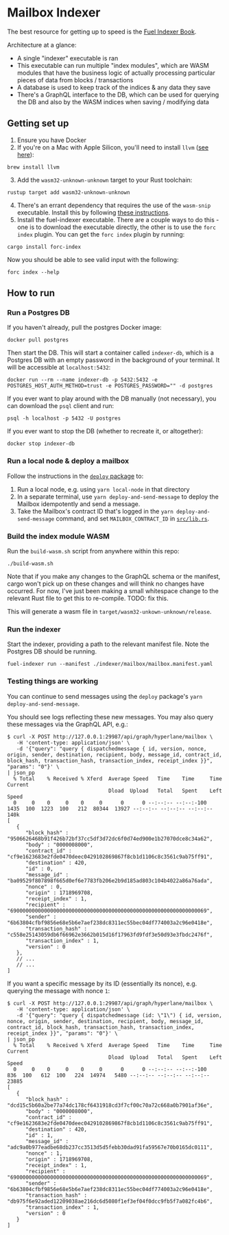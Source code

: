 # Mailbox Indexer

The best resource for getting up to speed is the [Fuel Indexer Book](https://fuellabs.github.io/fuel-indexer/master/the-fuel-indexer.html).

Architecture at a glance:
* A single "indexer" executable is ran
* This executable can run multiple "index modules", which are WASM modules that have the business logic of actually processing particular pieces of data from blocks / transactions
* A database is used to keep track of the indices & any data they save
* There's a GraphQL interface to the DB, which can be used for querying the DB and also by the WASM indices when saving / modifying data

## Getting set up

1. Ensure you have Docker
2. If you're on a Mac with Apple Silicon, you'll need to install `llvm` ([see here](https://fuellabs.github.io/fuel-indexer/master/the-fuel-indexer.html)):
```
brew install llvm
```
3. Add the `wasm32-unknown-unknown` target to your Rust toolchain:
```
rustup target add wasm32-unknown-unknown
```
4. There's an errant dependency that requires the use of the `wasm-snip` executable. Install this by following [these instructions](https://fuellabs.github.io/fuel-indexer/master/getting-started/application-dependencies/wasm-snip.html#executable).
5. Install the fuel-indexer executable. There are a couple ways to do this - one is to download the executable directly, the other is to use the `forc index` plugin. You can get the `forc index` plugin by running:
```
cargo install forc-index
```
Now you should be able to see valid input with the following:
```
forc index --help
```

## How to run

### Run a Postgres DB

If you haven't already, pull the postgres Docker image:

```
docker pull postgres
```

Then start the DB. This will start a container called `indexer-db`, which is a Postgres DB with an empty password in the background of your terminal. It will be accessible at `localhost:5432`:
```
docker run --rm --name indexer-db -p 5432:5432 -e POSTGRES_HOST_AUTH_METHOD=trust -e POSTGRES_PASSWORD="" -d postgres
```

If you ever want to play around with the DB manually (not necessary), you can download the `psql` client and run:
```
psql -h localhost -p 5432 -U postgres
```

If you ever want to stop the DB (whether to recreate it, or altogether):

```
docker stop indexer-db
```

### Run a local node & deploy a mailbox

Follow the instructions in the [`deploy` package](../../deploy/README.md) to:

1. Run a local node, e.g. using `yarn local-node` in that directory
2. In a separate terminal, use `yarn deploy-and-send-message` to deploy the Mailbox idempotently and send a message.
3. Take the Mailbox's contract ID that's logged in the `yarn deploy-and-send-message` command, and set `MAILBOX_CONTRACT_ID` in [`src/lib.rs`](./src/lib.rs).

### Build the index module WASM

Run the `build-wasm.sh` script from anywhere within this repo:

```
./build-wasm.sh
```

Note that if you make any changes to the GraphQL schema or the manifest, cargo won't pick up on these changes and will think no changes have occurred. For now, I've just been making a small whitespace change to the relevant Rust file to get this to re-compile. TODO: fix this.

This will generate a wasm file in `target/wasm32-unkown-unknown/release`.

### Run the indexer

Start the indexer, providing a path to the relevant manifest file.
Note the Postgres DB should be running.

```
fuel-indexer run --manifest ./indexer/mailbox/mailbox.manifest.yaml
```

### Testing things are working

You can continue to send messages using the `deploy` package's `yarn deploy-and-send-message`.

You should see logs reflecting these new messages. You may also query these messages via the GraphQL API, e.g.:

```
$ curl -X POST http://127.0.0.1:29987/api/graph/hyperlane/mailbox \
   -H 'content-type: application/json' \
   -d '{"query": "query { dispatchedmessage { id, version, nonce, origin, sender, destination, recipient, body, message_id, contract_id, block_hash, transaction_hash, transaction_index, receipt_index }}", "params": "0"}' \
| json_pp
  % Total    % Received % Xferd  Average Speed   Time    Time     Time  Current
                                 Dload  Upload   Total   Spent    Left  Speed
  0     0    0     0    0     0      0      0 --:--:-- --:--:-100  1435  100  1223  100   212  80344  13927 --:--:-- --:--:-- --:--:--  140k
[
   {
      "block_hash" : "9506626468b91f426b72bf37cc5df3d72dc6f0d74ed900e1b27070dce8c34a62",
      "body" : "0000008000",
      "contract_id" : "cf9e1623683e2fde0470deec0429102869867f8cb1d1106c8c3561c9ab75ff91",
      "destination" : 420,
      "id" : 0,
      "message_id" : "ba09529f807898f665d0ef6e7783fb206e2b9d185ad803c104b4022a86a76ada",
      "nonce" : 0,
      "origin" : 1718969708,
      "receipt_index" : 1,
      "recipient" : "6900000000000000000000000000000000000000000000000000000000000069",
      "sender" : "6b63804cfbf9856e68e5b6e7aef238dc8311ec55bec04df774003a2c96e0418e",
      "transaction_hash" : "c558e25143059db6f66962e3662b015d16f17963fd9fdf3e50d93e3fbdc2476f",
      "transaction_index" : 1,
      "version" : 0
   },
   // ...
   // ...
]
```

If you want a specific message by its ID (essentially its nonce), e.g. querying the message with nonce `1`:

```
$ curl -X POST http://127.0.0.1:29987/api/graph/hyperlane/mailbox \
   -H 'content-type: application/json' \
   -d '{"query": "query { dispatchedmessage (id: \"1\") { id, version, nonce, origin, sender, destination, recipient, body, message_id, contract_id, block_hash, transaction_hash, transaction_index, receipt_index }}", "params": "0"}' \
| json_pp
  % Total    % Received % Xferd  Average Speed   Time    Time     Time  Current
                                 Dload  Upload   Total   Spent    Left  Speed
  0     0    0     0    0     0      0      0 --:--:-- --:--:-100   836  100   612  100   224  14974   5480 --:--:-- --:--:-- --:--:-- 23885
[
   {
      "block_hash" : "dcd15c5b60a2be77a74dc178cf6431918cd3f7cf00c70a72c668a0b7901af36e",
      "body" : "0000008000",
      "contract_id" : "cf9e1623683e2fde0470deec0429102869867f8cb1d1106c8c3561c9ab75ff91",
      "destination" : 420,
      "id" : 1,
      "message_id" : "adc9a0b977eadbe68db237cc3513d5d5febb30dad91fa59567e70b0165dc0111",
      "nonce" : 1,
      "origin" : 1718969708,
      "receipt_index" : 1,
      "recipient" : "6900000000000000000000000000000000000000000000000000000000000069",
      "sender" : "6b63804cfbf9856e68e5b6e7aef238dc8311ec55bec04df774003a2c96e0418e",
      "transaction_hash" : "db975f6e92aded12209038ae216dc6d5080f1ef3ef04f0dcc9fb5f7a082fc4b6",
      "transaction_index" : 1,
      "version" : 0
   }
]
```